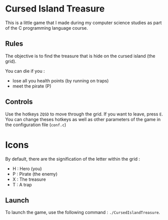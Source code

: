 # Cursed Island Treasure

This is a little game that I made during my computer science studies as part of the C programming language course.

## Rules
The objective is to find the treasure that is hide on the cursed island (the grid).

You can die if you : 
- lose all you health points (by running on traps)
- meet the pirate (P)

## Controls
Use the hotkeys `ZQSD` to move through the grid. If you want to leave, press `E`.
You can change theses hotkeys as well as other parameters of the game in the configuration file (`conf.c`)

# Icons
By default, there are the signification of the letter within the grid : 
- H : Hero (you)
- P : Pirate (the enemy)
- X : The treasure
- T : A trap

## Launch
To launch the game, use the following command : `./CursedIslandTreasure`.
